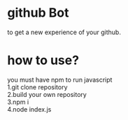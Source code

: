 # github Bot
to get a new experience of your github.

# how to use?
you must have npm to run javascript  
1.git clone repository  
2.build your own repository  
3.npm i                 
4.node index.js        

